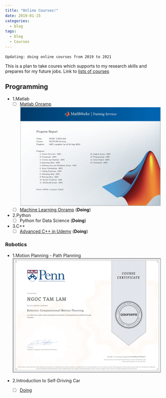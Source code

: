 ```yaml
---
title: "Online Courses!"
date: 2019-01-15
categories:
  - blog
tags:
  - blog
  - Courses
---
```

`Updating: doing online courses from 2019 to 2021`

This is a plan to take coures which supports to my research skills and prepares for my future jobs.
Link to [lists of courses](https://lamngoctam.github.io/blog/DoingCourses/)

## Programming
- 1.Matlab
  - [ ] [Matlab Onramp]()
  ![alttext](/assets/images/MatlabOnramp.jpg)
  - [ ] [Machine Learning Onramp](https://matlabacademy.mathworks.com/R2019b/portal.html?course=machinelearning) (__Doing__)
  
- 2.Python
  - [ ] Python for Data Science (__Doing__)
      
- 3.C++
  - [ ] [Advanced C++ in Udemy]() (__Doing__)
  
### Robotics
- 1.Motion Planning - Path Planning
  ![alttext](/assets/images/MotionPlanning.png)


- 2.Introduction to Self-Driving Car
  - [ ] [Doing]()
